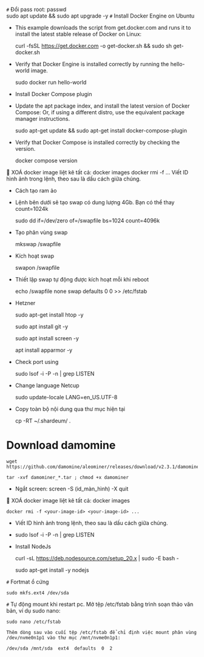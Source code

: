 `#` Đổi pass root: passwd	
	sudo apt update && sudo apt upgrade -y
`#` Install Docker Engine on Ubuntu
	
- This example downloads the script from get.docker.com and runs it to install the latest stable release of Docker on Linux:

 	curl -fsSL https://get.docker.com -o get-docker.sh && sudo sh get-docker.sh

- Verify that Docker Engine is installed correctly by running the hello-world image.
	
	sudo docker run hello-world

- Install Docker Compose plugin
- Update the apt package index, and install the latest version of Docker Compose:
Or, if using a different distro, use the equivalent package manager instructions.
 
 	sudo apt-get update && sudo apt-get install docker-compose-plugin
 
- Verify that Docker Compose is installed correctly by checking the version.

 	docker compose version

	XOÁ docker image
	liệt kê tất cả: docker images 
	docker rmi -f <your-image-id> <your-image-id> ...
Viết ID hình ảnh trong lệnh, theo sau là dấu cách giữa chúng.

- Cách tạo ram ảo
- Lệnh bên dưới sẽ tạo swap có dung lượng 4Gb. Bạn có thể thay count=1024k

	sudo dd if=/dev/zero of=/swapfile bs=1024 count=4096k

- Tạo phân vùng swap

	mkswap /swapfile

- Kích hoạt swap

	swapon /swapfile

- Thiết lập swap tự động được kích hoạt mỗi khi reboot
	
	echo /swapfile none swap defaults 0 0 >> /etc/fstab
	
- Hetzner

	sudo apt-get install htop -y
	
	sudo apt install git -y
	
	sudo apt install screen -y
	
	apt install apparmor -y

- Check port using

	sudo lsof -i -P -n | grep LISTEN
	
- Change language Netcup

	sudo update-locale LANG=en_US.UTF-8
	
- Copy toàn bộ nội dung qua thư mục hiện tại

	cp -RT ~/.shardeum/ .
	
# Download damomine

	wget https://github.com/damomine/aleominer/releases/download/v2.3.1/damominer_linux_v2.3.1.tar

	tar -xvf damominer_*.tar ; chmod +x damominer
	
- Ngắt screen: screen -S (id_màn_hình) -X quit

	XOÁ docker image
	liệt kê tất cả: docker images 
	
	docker rmi -f <your-image-id> <your-image-id> ...
	
- Viết ID hình ảnh trong lệnh, theo sau là dấu cách giữa chúng.

-	sudo lsof -i -P -n | grep LISTEN

- Install NodeJs
    
    curl -sL https://deb.nodesource.com/setup_20.x | sudo -E bash -

    sudo apt-get install -y nodejs

`#` Fortmat ổ cứng

	sudo mkfs.ext4 /dev/sda

`#` Tự động mount khi restart pc. Mở tệp /etc/fstab bằng trình soạn thảo văn bản, ví dụ sudo nano:

	sudo nano /etc/fstab

	Thêm dòng sau vào cuối tệp /etc/fstab để chỉ định việc mount phân vùng /dev/nvme0n1p1 vào thư mục /mnt/nvme0n1p1:

	/dev/sda /mnt/sda  ext4  defaults  0  2


